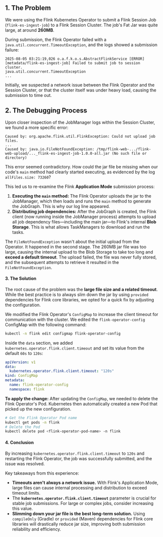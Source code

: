 
## 1. The Problem

We were using the Flink Kubernetes Operator to submit a Flink Session Job (`flink-es-ingest-job`) to a Flink Session Cluster. The job's Fat Jar was quite large, at around **260MB**.

During submission, the Flink Operator failed with a `java.util.concurrent.TimeoutException`, and the logs showed a submission failure:

```
2025-08-05 03:21:19,026 o.a.f.k.o.s.AbstractFlinkService [ERROR][metadata/flink-es-ingest-job] Failed to submit job to session cluster.
java.util.concurrent.TimeoutException
...
```

Initially, we suspected a network issue between the Flink Operator and the Session Cluster, or that the cluster itself was under heavy load, causing the submission to time out.

## 2. The Debugging Process

Upon closer inspection of the JobManager logs within the Session Cluster, we found a more specific error:

```
Caused by: org.apache.flink.util.FlinkException: Could not upload job files.
...
Caused by: java.io.FileNotFoundException: /tmp/flink-web-.../flink-web-upload/..._flink-es-ingest-job-1.0.0-all.jar (No such file or directory)
```

This error seemed contradictory. How could the jar file be missing when our code's `main` method had clearly started executing, as evidenced by the log `allFiles.size: 73260`?

This led us to re-examine the Flink **Application Mode** submission process:

1.  **Executing the `main` method:** The Flink Operator uploads the jar to the JobManager, which then loads and runs the `main` method to generate the JobGraph. This is why our log line appeared.
2.  **Distributing job dependencies:** After the JobGraph is created, the Flink client (now running inside the JobManager process) attempts to upload all job dependency files—including the main jar—to Flink's internal **Blob Storage**. This is what allows TaskManagers to download and run the tasks.

The `FileNotFoundException` wasn't about the initial upload from the Operator. It happened in the second stage. The 260MB jar file was too large, causing the internal upload to the Blob Storage to take too long and **exceed a default timeout**. The upload failed, the file was never fully stored, and the subsequent attempts to retrieve it resulted in the `FileNotFoundException`.

#### 3\. The Solution

The root cause of the problem was the **large file size and a related timeout**. While the best practice is to always slim down the jar by using `provided` dependencies for Flink core libraries, we opted for a quick fix by adjusting the configuration.

We modified the Flink Operator's `ConfigMap` to increase the client timeout for communication with the cluster. We edited the `flink-operator-config` ConfigMap with the following command:

```bash
kubectl -n flink edit configmap flink-operator-config
```

Inside the `data` section, we added `kubernetes.operator.flink.client.timeout` and set its value from the default `60s` to `120s`:

```yaml
apiVersion: v1
data:
  kubernetes.operator.flink.client.timeout: "120s"
kind: ConfigMap
metadata:
  name: flink-operator-config
  namespace: flink
```

**To apply the change:**
After updating the `ConfigMap`, we needed to delete the Flink Operator's Pod. Kubernetes then automatically created a new Pod that picked up the new configuration.

```bash
# Get the Flink Operator Pod name
kubectl get pods -n flink
# Delete the Pod
kubectl delete pod <flink-operator-pod-name> -n flink
```

#### 4\. Conclusion

By increasing `kubernetes.operator.flink.client.timeout` to `120s` and restarting the Flink Operator, the job was successfully submitted, and the issue was resolved.

Key takeaways from this experience:

  * **Timeouts aren't always a network issue.** With Flink's Application Mode, large files can cause internal processing and distribution to exceed timeout limits.
  * The **`kubernetes.operator.flink.client.timeout`** parameter is crucial for stable job submissions. For large or complex jobs, consider increasing this value.
  * **Slimming down your jar file is the best long-term solution.** Using `compileOnly` (Gradle) or `provided` (Maven) dependencies for Flink core libraries will drastically reduce jar size, improving both submission reliability and efficiency.